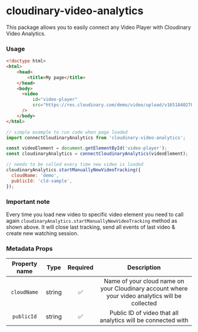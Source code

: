 # cloudinary-video-analytics

This package allows you to easily connect any Video Player with Cloudinary Video Analytics.

### Usage

```html
<!doctype html>
<html>
    <head>
        <title>My page</title>
    </head>
    <body>
      <video
          id="video-player"
          src="https://res.cloudinary.com/demo/video/upload/v1651840278/samples/cld-sample-video.mp4"
      />
    </body>
</html>
```

```javascript
// simple example to run code when page loaded
import connectCloudinaryAnalytics from 'cloudinary-video-analytics';

const videoElement = document.getElementById('video-player');
const cloudinaryAnalytics = connectCloudinaryAnalytics(videoElement);

// needs to be called every time new video is loaded
cloudinaryAnalytics.startManuallyNewVideoTracking({
  cloudName: 'demo',
  publicId: 'cld-sample',
});
```

### **Important note**

Every time you load new video to specific video element you need to call again `cloudinaryAnalytics.startManuallyNewVideoTracking` method as shown above.
It will close last tracking, send all events of last video & create new watching session.

### Metadata Props

| Property name |  Type  |      Required      |                                           Description                                           |
|:-------------:|:------:|:------------------:|:-----------------------------------------------------------------------------------------------:|
|  `cloudName`  | string | :white_check_mark: | Name of your cloud name on your Cloudinary account where your video analytics will be collected |
|  `publicId`   | string | :white_check_mark: |                  Public ID of video that all analytics will be connected with                   |
